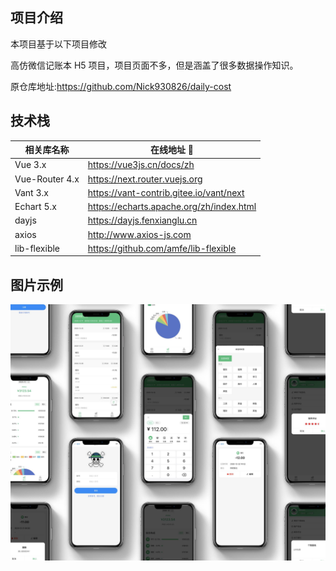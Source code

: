 ## 项目介绍
本项目基于以下项目修改

高仿微信记账本 H5 项目，项目页面不多，但是涵盖了很多数据操作知识。

原仓库地址:https://github.com/Nick930826/daily-cost
## 技术栈

| 相关库名称 | 在线地址 🔗 |
| --------- | ----- |
| Vue 3.x | https://vue3js.cn/docs/zh |
| Vue-Router 4.x | https://next.router.vuejs.org |
| Vant 3.x | https://vant-contrib.gitee.io/vant/next |
| Echart 5.x | https://echarts.apache.org/zh/index.html |
| dayjs | https://dayjs.fenxianglu.cn |
| axios | http://www.axios-js.com |
| lib-flexible | https://github.com/amfe/lib-flexible |
## 图片示例

![](./assets/daily-cost.png)